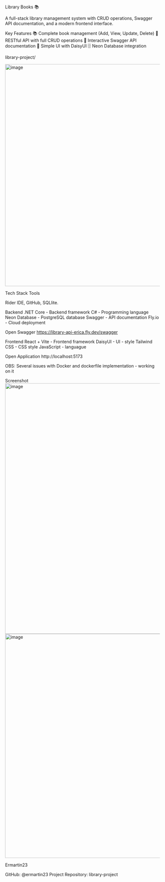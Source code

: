 Library Books 📚

A full-stack library management system with CRUD operations, Swagger API documentation, and a modern frontend interface.

 Key Features
📚 Complete book management (Add, View, Update, Delete)
🔧 RESTful API with full CRUD operations
📖 Interactive Swagger API documentation
🎨 Simple UI with DaisyUI
🗄️ Neon Database integration


library-project/

<img width="542" height="723" alt="image" src="https://github.com/user-attachments/assets/5e4ef6c9-2769-4e91-ba7f-18d8a66195fa" />



Tech Stack
Tools

Rider IDE, GitHub, SQLlite.  

Backend
.NET Core - Backend framework
C# - Programming language
Neon Database - PostgreSQL database
Swagger - API documentation
Fly.io - Cloud deployment

Open Swagger 
https://library-api-erica.fly.dev/swagger

Frontend
React + Vite - Frontend framework
DaisyUI - UI - style 
Tailwind CSS -  CSS style
JavaScript - languague

Open Application 
http://localhost:5173

OBS: Several issues with Docker and dockerfile implementation - working on it

Screenshot 
<img width="1707" height="816" alt="image" src="https://github.com/user-attachments/assets/6792805e-02d5-44c4-8124-d186b70a5b80" />
<img width="1857" height="730" alt="image" src="https://github.com/user-attachments/assets/ed5b2c4b-2a4e-4e2d-841c-38e6d0d49ddb" />

Ermartin23

GitHub: @ermartin23
Project Repository: library-project



